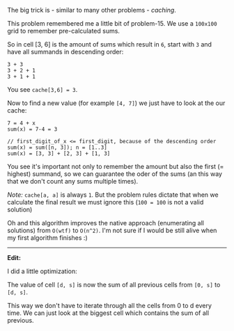 The big trick is - similar to many other problems - *caching*.

This problem remembered me a little bit of problem-15.
We use a `100x100` grid to remember pre-calculated sums.

So in cell [3, 6] is the amount of sums which result in `6`, start with `3` and have all summands in descending order:

~~~
3 + 3
3 + 2 + 1
3 + 1 + 1
~~~

You see `cache[3,6] = 3`.

Now to find a new value (for example `[4, 7]`) we just have to look at the our cache:

~~~
7 = 4 + x
sum(x) = 7-4 = 3

// first_digit_of_x <= first_digit, because of the descending order
sum(x) = sum([n, 3]); n = [1..3]
sum(x) = [3, 3] + [2, 3] + [1, 3] 
~~~

You see it's important not only to remember the amount but also the first (= highest) summand, 
so we can guarantee the oder of the sums (an this way that we don't count any sums multiple times).

*Note:* `cache[a, a]` is always `1`. But the problem rules dictate that when we calculate the final result we must ignore this (`100 = 100` is not a valid solution)

Oh and this algorithm improves the native approach (enumerating all solutions) from `O(wtf)` to `O(n^2)`.
I'm not sure if I would be still alive when my first algorithm finishes :)

----

**Edit:** 

I did a little optimization:

The value of cell `[d, s]` is now the sum of all previous cells from `[0, s]` to `[d, s]`.

This way we don't have to iterate through all the cells from 0 to d every time.
We can just look at the biggest cell which contains the sum of all previous.
